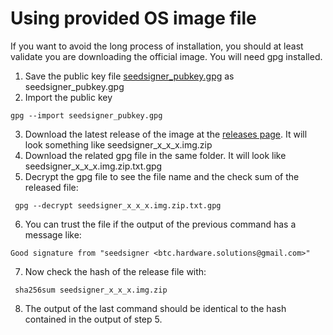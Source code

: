 # Using provided OS image file

If you want to avoid the long process of installation, you should at least validate you are downloading the official image. You will need gpg installed.

1. Save the public key file [seedsigner_pubkey.gpg](https://raw.githubusercontent.com/seedsigner/seedsigner/main/seedsigner_pubkey.gpg) as seedsigner_pubkey.gpg
2. Import the public key
```
gpg --import seedsigner_pubkey.gpg
```
3. Download the latest release of the image at the [releases page](https://github.com/SeedSigner/seedsigner/releases). It will look something like seedsigner_x_x_x.img.zip
4. Download the related gpg file in the same folder. It will look like seedsigner_x_x_x.img.zip.txt.gpg
5. Decrypt the gpg file to see the file name and the check sum of the released file:
```
 gpg --decrypt seedsigner_x_x_x.img.zip.txt.gpg
```
6. You can trust the file if the output of the previous command has a message like:
```
Good signature from "seedsigner <btc.hardware.solutions@gmail.com>"
```
7. Now check the hash of the release file with:
```
 sha256sum seedsigner_x_x_x.img.zip
```
8. The output of the last command should be identical to the hash contained in the output of step 5.
